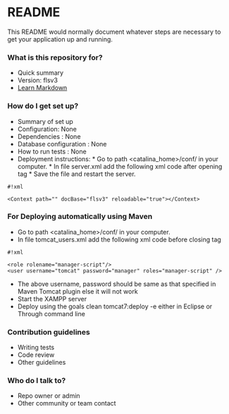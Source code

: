 # README #

This README would normally document whatever steps are necessary to get your application up and running.

### What is this repository for? ###

* Quick summary
* Version: flsv3
* [Learn Markdown](https://bitbucket.org/tutorials/markdowndemo)

### How do I get set up? ###

* Summary of set up
* Configuration: None
* Dependencies : None
* Database configuration : None
* How to run tests : None
* Deployment instructions: 
      * Go to path <catalina_home>/conf/ in your computer.
      * In file server.xml add the following xml code after opening <Host> tag 
      * Save the file and restart the server.
            
```
#!xml

<Context path="" docBase="flsv3" reloadable="true"></Context>
```

### For Deploying automatically using Maven ###

* Go to path <catalina_home>/conf/ in your computer.
* In file tomcat_users.xml add the following xml code before closing </tomcat-users> tag 


```
#!xml

<role rolename="manager-script"/>
<user username="tomcat" password="manager" roles="manager-script" />
```

* The above username, password should be same as that specified in Maven Tomcat plugin else it will not work
* Start the XAMPP server
* Deploy using the goals clean tomcat7:deploy -e either in Eclipse or Through command line

### Contribution guidelines ###

* Writing tests
* Code review
* Other guidelines

### Who do I talk to? ###

* Repo owner or admin
* Other community or team contact